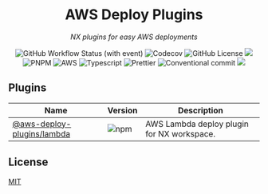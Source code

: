 <h1 align="center">AWS Deploy Plugins</h1>
<p align="center">
<i>NX plugins for easy AWS deployments</i>
</p>
<p align="center">
<img src="https://img.shields.io/github/actions/workflow/status/skilef/aws-deploy-plugins/ci.yml?logo=githubactions" alt="GitHub Workflow Status (with event)">
<img src="https://img.shields.io/codecov/c/github/skilef/aws-deploy-plugins?logo=codecov" alt="Codecov">
<img src="https://img.shields.io/github/license/skilef/aws-deploy-plugins" alt="GitHub License">
<img src="https://img.shields.io/badge/nx-143055?logo=nx&logoColor=white">
<img src="https://img.shields.io/badge/pnpm-%234a4a4a.svg?logo=pnpm&logoColor=f69220" alt="PNPM">
<img src="https://img.shields.io/badge/AWS-%23FF9900.svg?logo=amazon-aws&logoColor=white" alt="AWS">
<img src="https://img.shields.io/badge/typescript-%23007ACC.svg?logo=typescript&logoColor=white" alt="Typescript">
<img src="https://img.shields.io/badge/code_style-prettier-ff69b4.svg?logo=prettier" alt="Prettier">
<img src="https://img.shields.io/badge/conventional_commits-1.0.0-green?logo=conventional commits" alt="Conventional commit">
<img src="https://img.shields.io/badge/audit-sandworm-F9B059">
</p>

## Plugins

| Name                                                   | Version                                                                       | Description                                |
| ------------------------------------------------------ | ----------------------------------------------------------------------------- | ------------------------------------------ |
| [@aws-deploy-plugins/lambda](plugins/lambda/README.md) | ![npm](https://img.shields.io/npm/v/%40aws-deploy-plugins%2Flambda?label=npm) | AWS Lambda deploy plugin for NX workspace. |

## License

[MIT](https://choosealicense.com/licenses/mit/)
